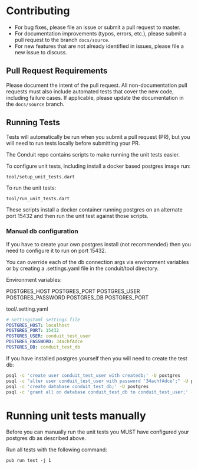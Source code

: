 # Contributing
- For bug fixes, please file an issue or submit a pull request to master. 
- For documentation improvements (typos, errors, etc.), please submit a pull request to the branch `docs/source`.
- For new features that are not already identified in issues, please file a new issue to discuss.

## Pull Request Requirements

Please document the intent of the pull request. All non-documentation pull requests must also include automated tests that cover the new code, including failure cases. If applicable, please update the documentation in the `docs/source` branch.

## Running Tests

Tests will automatically be run when you submit a pull request (PR), but you will need to run tests locally before submitting your PR.

The Conduit repo contains scripts to make running the unit tests easier.

To configure unit tests, including install a docker based postgres image run:

```bash
tool/setup_unit_tests.dart

```

To run the unit tests:

```
tool/run_unit_tests.dart
```

These scripts install a docker container running postgres on an alternate port 15432 and then
run the unit test against those scripts.

### Manual db configuration
If you have to create your own postgres install (not recommended) then you need to configure
it to run on port 15432.

You can override each of the db connection args via environment variables or by creating a .settings.yaml file in the conduit/tool directory.

Environment variables:

POSTGRES_HOST
POSTGRES_PORT
POSTGRES_USER
POSTGRES_PASSWORD
POSTGRES_DB
POSTGRES_PORT


tool/.setting.yaml

```yaml
# SettingsYaml settings file
POSTGRES_HOST: localhost
POSTGRES_PORT: 15432
POSTGRES_USER: conduit_test_user
POSTGRES_PASSWORD: 34achfAdce
POSTGRES_DB: conduit_test_db
```



If you have installed postgres yourself then you will need to create the test db:

```bash
psql -c 'create user conduit_test_user with createdb;' -U postgres
psql -c "alter user conduit_test_user with password '34achfAdce';" -U postgres
psql -c 'create database conduit_test_db;' -U postgres
psql -c 'grant all on database conduit_test_db to conduit_test_user;' -U postgres
```

# Running unit tests manually

Before you can manually run the unit tests you MUST have configured your postgres db as described above.


Run all tests with the following command:

```
pub run test -j 1
```
